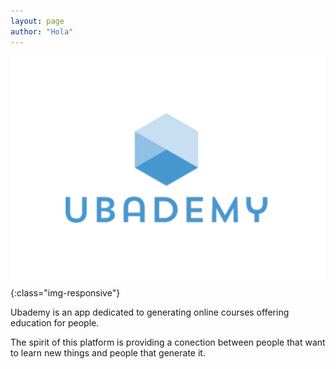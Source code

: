 ```yaml
---
layout: page
author: "Hola"
---
```


![logo](assets/img/ubademy.png){:class="img-responsive"}

Ubademy is an app dedicated to generating online courses offering education for people.

The spirit of this platform is providing a conection between people that want to learn new things and people that generate it.
